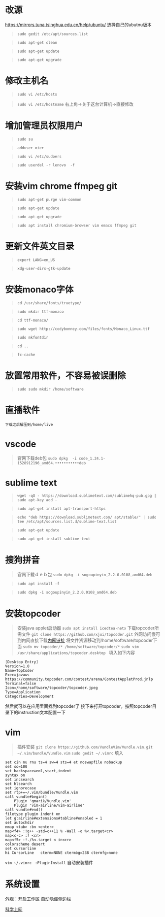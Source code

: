 
# 改源
https://mirrors.tuna.tsinghua.edu.cn/help/ubuntu/
选择自己的ubutnu版本
>```sudo gedit /etc/apt/sources.list ```

>```sudo apt-get clean```

>```sudo apt-get update```

>```sudo apt-get upgrade```

# 修改主机名
> ```sudo vi /etc/hosts```

>```sudo vi /etc/hostname```
>右上角->关于这台计算机->直接修改

# 增加管理员权限用户
>```sudo su```

>```adduser oier```

>```sudo vi /etc/sudoers ```

>```sudo userdel -r lenovo  -f```

# 安装vim chrome ffmpeg git
>```sudo apt-get purge vim-common```

>```sudo apt-get update```

>```sudo apt-get upgrade```

>```sudo apt install chromium-browser vim emacs ffmpeg git ```

# 更新文件英文目录
>```export LANG=en_US```

>```xdg-user-dirs-gtk-update```

# 安装monaco字体
>```cd /usr/share/fonts/truetype/```

>```sudo mkdir ttf-monaco```

>```cd ttf-monaco/```

>```sudo wget http://codybonney.com/files/fonts/Monaco_Linux.ttf```

>```sudo mkfontdir```

>```cd ..```

>```fc-cache```

# 放置常用软件，不容易被误删除
>```sudo sudo mkdir /home/software```

# 直播软件
```下载之后解压到/home/live```

# vscode
>官网下载deb包
>```sudo dpkg  -i code_1.24.1-1528912196_amd64.•••••••••••deb ```

# sublime text

>```wget -qO - https://download.sublimetext.com/sublimehq-pub.gpg | sudo apt-key add -```

>```sudo apt-get install apt-transport-https```

>```echo "deb https://download.sublimetext.com/ apt/stable/" | sudo tee /etc/apt/sources.list.d/sublime-text.list```

>```sudo apt-get update```

>```sudo apt-get install sublime-text```

# 搜狗拼音
>官网下载ｄｅｂ包
>```sudo dpkg -i sogoupinyin_2.2.0.0108_amd64.deb ```

>```sudo apt install -f```

>```sudo dpkg -i sogoupinyin_2.2.0.0108_amd64.deb ```

# 安装topcoder
>安装java applet启动器
>```sudo apt install icedtea-netx```
>下载topcoder所需文件
>```git clone https://github.com/xjoi/topcoder.git```
>外网访问慢可到内网直接下载[内网链接](http://210.33.19.102:8000/index.php/s/ZRM4rLKBPXTWF66)
>将文件资源移动到/home/software/topcoder下面
>```sudo mv topcoder/* /home/software/topcoder/*```
>```sudo vim /usr/share/applications/topcoder.desktop ```
填入如下内容
```
[Desktop Entry]
Version=1.0
Name=TopCoder
Exec=javaws https://community.topcoder.com/contest/arena/ContestAppletProd.jnlp
Terminal=false
Icon=/home/software/topcoder/topcoder.jpeg
Type=Application
Categories=Development
```
然后就可以在应用里面找到topcoder了
接下来打开topcoder，按照topcoder目录下的instruction文本配置一下


# vim
>插件安装 ```git clone https://github.com/VundleVim/Vundle.vim.git ~/.vim/bundle/Vundle.vim```
>```sudo gedit ~/.vimrc```
填入

```
set cin nu rnu ts=4 sw=4 sts=4 et noswapfile nobackup
set so=100
set backspace=eol,start,indent
syntax on
set incsearch
set hlsearch
set ignorecase
set rtp+=~/.vim/bundle/Vundle.vim
call vundle#begin()
    Plugin 'gmarik/Vundle.vim'
    Plugin 'vim-airline/vim-airline'
call vundle#end()
filetype plugin indent on
let g:airline#extensions#tabline#enabled = 1
set autochdir
nmap <tab> :bn <enter>
map<f4> :!g++ -std=c++11 % -Wall -o %<.target<cr> 
map<c-c> :! <cr>
map<f5> :!./%<.target < in<cr>
colorscheme desert
set cursorline
hi CursorLine   cterm=NONE ctermbg=238 ctermfg=none
```
```vim ~/.vimrc ```
```:PluginInstall``` 自动安装插件

# 系统设置

外观：开启工作区 自动隐藏侧边栏

[科学上网](https://blog.csdn.net/mynameis121/article/details/70191057)
